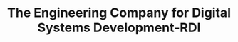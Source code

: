 ---
word: "true"

title: "The Engineering Company for Digital Systems Development-RDI"

categories: ['']

tags: ['The', 'Engineering', 'Company', 'for', 'Digital', 'Systems', 'Development', 'RDI']

arwords: 'الشركة الهندسية لتطوير النظم الرقمية (آر دي آي)'

arexps: []

enwords: ['The Engineering Company for Digital Systems Development-RDI']

enexps: []

arlexicons: 'ش'

enlexicons: 'T'

authors: ['Ruqayya Roshdy']

translators: ['']

citations: 'مقدمة في حوسبة اللغة العربية'

sources: 'مركز الملك عبدالله بن عبدالعزيز الدولي لخدمة اللغة العربية'

slug: ""
---